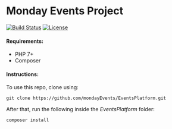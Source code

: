 # Monday Events Project

[![Build Status](https://img.shields.io/travis/cakephp/app/master.svg?style=flat-square)](https://travis-ci.org/cakephp/app)
[![License](https://img.shields.io/packagist/l/cakephp/app.svg?style=flat-square)](https://packagist.org/packages/cakephp/app)

#### Requirements:

- PHP 7+
- Composer


#### Instructions:

To use this repo, clone using:
```
git clone https://github.com/mondayEvents/EventsPlatform.git
```

After that, run the following inside the *EventsPlatform* folder:
```
composer install
```